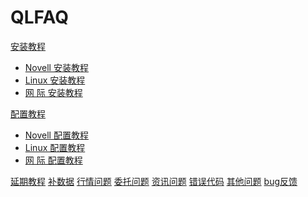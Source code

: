 # QLFAQ 

[安装教程]()

  * [Novell 安装教程](novellsetup.md)
  * [Linux  安装教程](linuxsetup.md)
  * [网 际  安装教程](windwossetup.md)
 
[配置教程]()

  * [Novell 配置教程](novellconfig.md)
  * [Linux  配置教程](linuxconfig.md)
  * [网 际  配置教程](windwosconfig.md)

[延期教程](update.md)
[补数据](sysdata.md)
[行情问题](hq.md)
[委托问题](wt.md)
[资讯问题](xlinfo.md)
[错误代码](error.md)
[其他问题](other.md)
[bug反馈](bug.md)
